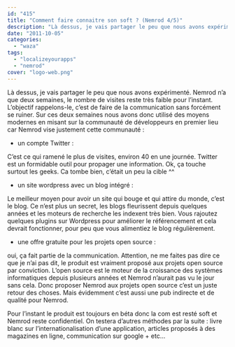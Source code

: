 ```yaml
---
id: "415"
title: "Comment faire connaitre son soft ? (Nemrod 4/5)"
description: "Là dessus, je vais partager le peu que nous avons expérimenté. Nemrod n’a que deux semaines, le nombre de visites reste très faible pour l’instant. L’..."
date: "2011-10-05"
categories: 
  - "waza"
tags: 
  - "localizeyourapps"
  - "nemrod"
cover: "logo-web.png"
---
```


Là dessus, je vais partager le peu que nous avons expérimenté. Nemrod n’a que deux semaines, le nombre de visites reste très faible pour l’instant. L’objectif rappelons-le, c’est de faire de la communication sans forcément se ruiner. Sur ces deux semaines nous avons donc utilisé des moyens modernes en misant sur la communauté de développeurs en premier lieu car Nemrod vise justement cette communauté :

- un compte Twitter :

C’est ce qui ramené le plus de visites, environ 40 en une journée. Twitter est un formidable outil pour propager une information. Ok, ça touche surtout les geeks. Ca tombe bien, c’était un peu la cible ^^

- un site wordpress avec un blog intégré :

Le meilleur moyen pour avoir un site qui bouge et qui attire du monde, c’est le blog. Ce n’est plus un secret, les blogs fleurissent depuis quelques années et les moteurs de recherche les indexent très bien. Vous rajoutez quelques plugins sur Wordpress pour améliorer le référencement et cela devrait fonctionner, pour peu que vous alimentiez le blog régulièrement.

- une offre gratuite pour les projets open source :

oui, ça fait partie de la communication. Attention, ne me faites pas dire ce que je n’ai pas dit, le produit est vraiment proposé aux projets open source par conviction. L’open source est le moteur de la croissance des systèmes informatiques depuis plusieurs années et Nemrod n’aurait pas vu le jour sans cela. Donc proposer Nemrod aux projets open source c’est un juste retour des choses. Mais évidemment c’est aussi une pub indirecte et de qualité pour Nemrod.

Pour l’instant le produit est toujours en béta donc la com est resté soft et Nemrod reste confidentiel. On testera d’autres méthodes par la suite : livre blanc sur l’internationalisation d’une application, articles proposés à des magazines en ligne, communication sur google + etc...
